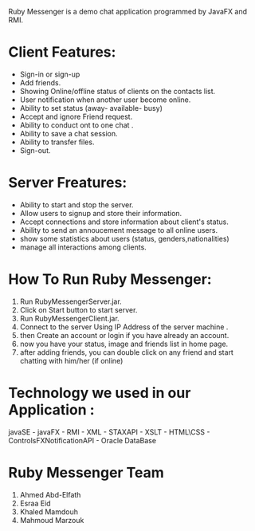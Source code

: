 Ruby Messenger is a demo chat application programmed by JavaFX and RMI.

# Client Features:
* Sign-in or sign-up 
* Add friends.
* Showing Online/offline status of clients on the contacts list.
* User notification when another user become online.
* Ability to set status (away- available- busy)
* Accept and ignore Friend request.
* Ability to conduct ont to one chat .
* Ability to save a chat session.
* Ability to transfer files.
* Sign-out.

# Server Freatures:
* Ability to start and stop the server.
* Allow users to signup and store their information.
* Accept connections and store information about client's status.
* Ability to send an annoucement message to all online users.
* show some statistics about users (status, genders,nationalities)
* manage all interactions among clients.

# How To Run Ruby Messenger:
1. Run RubyMessengerServer.jar.
2. Click on Start button to start server. 
3. Run RubyMessengerClient.jar.
4. Connect to the server Using IP Address of the server machine . 
5. then Create an account or login if you have already an account.
6. now you have your status, image and friends list in home page.
7. after adding friends, you can double click on any friend and start chatting with him/her (if online)

# Technology we used in our Application :
javaSE - javaFX - RMI - XML - STAXAPI - XSLT - HTML\CSS - ControlsFXNotificationAPI - Oracle DataBase 

# Ruby Messenger Team
1. Ahmed Abd-Elfath
2. Esraa Eid
3. Khaled Mamdouh
4. Mahmoud Marzouk
